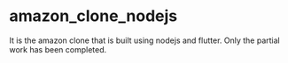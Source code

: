 # amazon_clone_nodejs
It is the amazon clone that is built using nodejs and flutter. Only the partial work has been completed.
